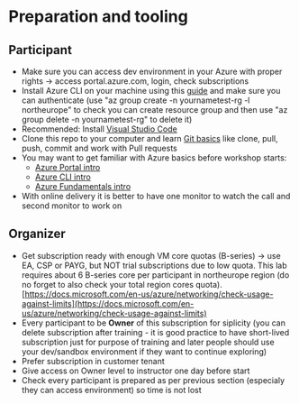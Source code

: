 # Preparation and tooling

## Participant
- Make sure you can access dev environment in your Azure with proper rights -> access portal.azure.com, login, check subscriptions
- Install Azure CLI on your machine using this [guide](https://docs.microsoft.com/en-us/cli/azure/install-azure-cli) and make sure you can authenticate (use "az group create -n yournametest-rg -l northeurope" to check you can create resource group and then use "az group delete -n yournametest-rg" to delete it)
- Recommended: Install [Visual Studio Code](https://code.visualstudio.com/Download)
- Clone this repo to your computer and learn [Git basics](https://docs.microsoft.com/en-us/azure/devops/repos/git/gitworkflow?view=azure-devops) like clone, pull, push, commit and work with Pull requests
- You may want to get familiar with Azure basics before workshop starts:
  - [Azure Portal intro](https://docs.microsoft.com/en-us/learn/modules/explore-azure-portal/)
  - [Azure CLI intro](https://docs.microsoft.com/en-us/learn/modules/control-azure-services-with-cli/)
  - [Azure Fundamentals intro](https://docs.microsoft.com/en-us/learn/modules/intro-to-azure-fundamentals/)
- With online delivery it is better to have one monitor to watch the call and second monitor to work on

## Organizer
- Get subscription ready with enough VM core quotas (B-series) -> use EA, CSP or PAYG, but NOT trial subscriptions due to low quota. This lab requires about 6 B-series core per participant in northeurope region (do no forget to also check your total region cores quota). [https://docs.microsoft.com/en-us/azure/networking/check-usage-against-limits](https://docs.microsoft.com/en-us/azure/networking/check-usage-against-limits)
- Every participant to be **Owner** of this subscription for siplicity (you can delete subscription after training - it is good practice to have short-lived subscription just for purpose of training and later people should use your dev/sandbox environment if they want to continue exploring)
- Prefer subscription in customer tenant
- Give access on Owner level to instructor one day before start
- Check every participant is prepared as per previous section (especialy they can access environment) so time is not lost